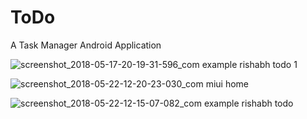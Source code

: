 # ToDo
A Task Manager Android Application 

![screenshot_2018-05-17-20-19-31-596_com example rishabh todo 1](https://user-images.githubusercontent.com/20254963/40346931-02be9f0a-5dbc-11e8-9ded-d98dee1d05c5.png)

![screenshot_2018-05-22-12-20-23-030_com miui home](https://user-images.githubusercontent.com/20254963/40346934-08f22676-5dbc-11e8-9b4b-251e5331c454.png)

![screenshot_2018-05-22-12-15-07-082_com example rishabh todo](https://user-images.githubusercontent.com/20254963/40346938-0dc93702-5dbc-11e8-91a1-193b8622a970.png)
